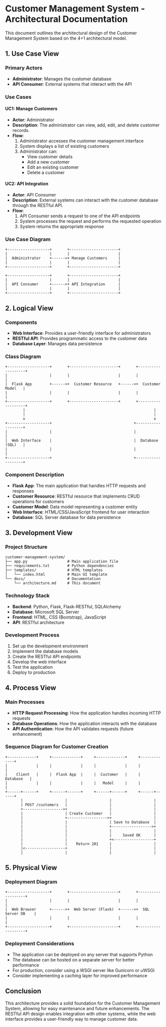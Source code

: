 # Customer Management System - Architectural Documentation

This document outlines the architectural design of the Customer Management System based on the 4+1 architectural model.

## 1. Use Case View

### Primary Actors
- **Administrator**: Manages the customer database
- **API Consumer**: External systems that interact with the API

### Use Cases

#### UC1: Manage Customers
- **Actor**: Administrator
- **Description**: The administrator can view, add, edit, and delete customer records.
- **Flow**:
  1. Administrator accesses the customer management interface
  2. System displays a list of existing customers
  3. Administrator can:
     - View customer details
     - Add a new customer
     - Edit an existing customer
     - Delete a customer

#### UC2: API Integration
- **Actor**: API Consumer
- **Description**: External systems can interact with the customer database through the RESTful API.
- **Flow**:
  1. API Consumer sends a request to one of the API endpoints
  2. System processes the request and performs the requested operation
  3. System returns the appropriate response

### Use Case Diagram
```
+-------------------+       +----------------------+
|                   |       |                      |
|  Administrator    +------>+ Manage Customers     |
|                   |       |                      |
+-------------------+       +----------------------+
                            
+-------------------+       +----------------------+
|                   |       |                      |
|  API Consumer     +------>+ API Integration      |
|                   |       |                      |
+-------------------+       +----------------------+
```

## 2. Logical View

### Components
- **Web Interface**: Provides a user-friendly interface for administrators
- **RESTful API**: Provides programmatic access to the customer data
- **Database Layer**: Manages data persistence

### Class Diagram
```
+-------------------+       +----------------------+       +-------------------+
|                   |       |                      |       |                   |
|  Flask App        +------>+  Customer Resource   +------>+  Customer Model   |
|                   |       |                      |       |                   |
+-------------------+       +----------------------+       +-------------------+
        |                                                          |
        |                                                          |
        v                                                          v
+-------------------+                                     +-------------------+
|                   |                                     |                   |
|  Web Interface    |                                     |  Database (SQL)   |
|                   |                                     |                   |
+-------------------+                                     +-------------------+
```

### Component Description
- **Flask App**: The main application that handles HTTP requests and responses
- **Customer Resource**: RESTful resource that implements CRUD operations for customers
- **Customer Model**: Data model representing a customer entity
- **Web Interface**: HTML/CSS/JavaScript frontend for user interaction
- **Database**: SQL Server database for data persistence

## 3. Development View

### Project Structure
```
customer-management-system/
├── app.py                  # Main application file
├── requirements.txt        # Python dependencies
├── templates/              # HTML templates
│   └── index.html          # Main UI template
└── docs/                   # Documentation
    └── architecture.md     # This document
```

### Technology Stack
- **Backend**: Python, Flask, Flask-RESTful, SQLAlchemy
- **Database**: Microsoft SQL Server
- **Frontend**: HTML, CSS (Bootstrap), JavaScript
- **API**: RESTful architecture

### Development Process
1. Set up the development environment
2. Implement the database models
3. Create the RESTful API endpoints
4. Develop the web interface
5. Test the application
6. Deploy to production

## 4. Process View

### Main Processes
- **HTTP Request Processing**: How the application handles incoming HTTP requests
- **Database Operations**: How the application interacts with the database
- **API Authentication**: How the API validates requests (future enhancement)

### Sequence Diagram for Customer Creation
```
+-------------+     +-------------+     +-------------+     +-------------+
|             |     |             |     |             |     |             |
|    Client   |     |  Flask App  |     |  Customer   |     |  Database   |
|             |     |             |     |   Model     |     |             |
+------+------+     +------+------+     +------+------+     +------+------+
       |                   |                   |                   |
       | POST /customers   |                   |                   |
       +------------------>+                   |                   |
       |                   | Create Customer   |                   |
       |                   +------------------>+                   |
       |                   |                   | Save to Database  |
       |                   |                   +------------------>+
       |                   |                   |                   |
       |                   |                   |     Saved OK      |
       |                   |                   +<------------------+
       |                   |    Return 201     |                   |
       |<------------------+                   |                   |
       |                   |                   |                   |
```

## 5. Physical View

### Deployment Diagram
```
+-------------------+       +----------------------+       +-------------------+
|                   |       |                      |       |                   |
|  Web Browser      +------>+  Web Server (Flask)  +------>+  SQL Server DB    |
|                   |       |                      |       |                   |
+-------------------+       +----------------------+       +-------------------+
```

### Deployment Considerations
- The application can be deployed on any server that supports Python
- The database can be hosted on a separate server for better performance
- For production, consider using a WSGI server like Gunicorn or uWSGI
- Consider implementing a caching layer for improved performance

## Conclusion

This architecture provides a solid foundation for the Customer Management System, allowing for easy maintenance and future enhancements. The RESTful API design enables integration with other systems, while the web interface provides a user-friendly way to manage customer data.